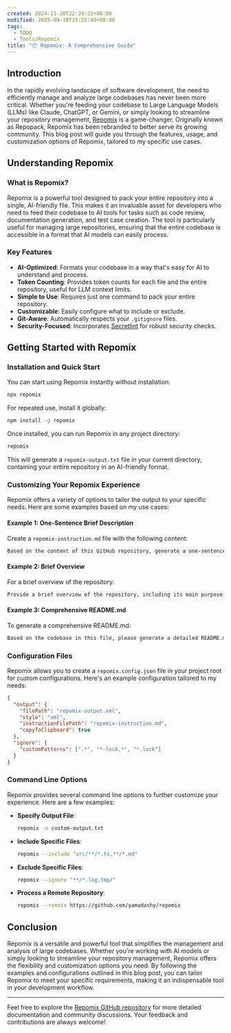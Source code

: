```yaml
---
created: 2024-11-20T22:24:22+08:00
modified: 2025-09-19T15:25:40+08:00
tags:
  - TODO
  - Tools/Repomix
title: "📦 Repomix: A Comprehensive Guide"
---
```


## Introduction

In the rapidly evolving landscape of software development, the need to efficiently manage and analyze large codebases has never been more critical. Whether you're feeding your codebase to Large Language Models (LLMs) like Claude, ChatGPT, or Gemini, or simply looking to streamline your repository management, [Repomix](https://github.com/yamadashy/repomix) is a game-changer. Originally known as Repopack, Repomix has been rebranded to better serve its growing community. This blog post will guide you through the features, usage, and customization options of Repomix, tailored to my specific use cases.

## Understanding Repomix

### What is Repomix?

Repomix is a powerful tool designed to pack your entire repository into a single, AI-friendly file. This makes it an invaluable asset for developers who need to feed their codebase to AI tools for tasks such as code review, documentation generation, and test case creation. The tool is particularly useful for managing large repositories, ensuring that the entire codebase is accessible in a format that AI models can easily process.

### Key Features

- **AI-Optimized**: Formats your codebase in a way that's easy for AI to understand and process.
- **Token Counting**: Provides token counts for each file and the entire repository, useful for LLM context limits.
- **Simple to Use**: Requires just one command to pack your entire repository.
- **Customizable**: Easily configure what to include or exclude.
- **Git-Aware**: Automatically respects your `.gitignore` files.
- **Security-Focused**: Incorporates [Secretlint](https://github.com/secretlint/secretlint) for robust security checks.

## Getting Started with Repomix

### Installation and Quick Start

You can start using Repomix instantly without installation:

```bash
npx repomix
```

For repeated use, install it globally:

```bash
npm install -g repomix
```

Once installed, you can run Repomix in any project directory:

```bash
repomix
```

This will generate a `repomix-output.txt` file in your current directory, containing your entire repository in an AI-friendly format.

### Customizing Your Repomix Experience

Repomix offers a variety of options to tailor the output to your specific needs. Here are some examples based on my use cases:

#### Example 1: One-Sentence Brief Description

Create a `repomix-instruction.md` file with the following content:

```markdown
Based on the content of this GitHub repository, generate a one-sentence brief description. The description should highlight the main purpose and key features of the repository.
```

#### Example 2: Brief Overview

For a brief overview of the repository:

```markdown
Provide a brief overview of the repository, including its main purpose, key features, and any notable technologies or frameworks used.
```

#### Example 3: Comprehensive README.md

To generate a comprehensive README.md:

```markdown
Based on the codebase in this file, please generate a detailed README.md that includes an overview of the project, its main features, setup instructions, and usage examples.
```

### Configuration Files

Repomix allows you to create a `repomix.config.json` file in your project root for custom configurations. Here's an example configuration tailored to my needs:

```json
{
  "output": {
    "filePath": "repomix-output.xml",
    "style": "xml",
    "instructionFilePath": "repomix-instruction.md",
    "copyToClipboard": true
  },
  "ignore": {
    "customPatterns": [".*", "*-lock.*", "*.lock"]
  }
}
```

### Command Line Options

Repomix provides several command line options to further customize your experience. Here are a few examples:

- **Specify Output File**:

  ```bash
  repomix -o custom-output.txt
  ```

- **Include Specific Files**:

  ```bash
  repomix --include "src/**/*.ts,**/*.md"
  ```

- **Exclude Specific Files**:

  ```bash
  repomix --ignore "**/*.log,tmp/"
  ```

- **Process a Remote Repository**:

  ```bash
  repomix --remote https://github.com/yamadashy/repomix
  ```

## Conclusion

Repomix is a versatile and powerful tool that simplifies the management and analysis of large codebases. Whether you're working with AI models or simply looking to streamline your repository management, Repomix offers the flexibility and customization options you need. By following the examples and configurations outlined in this blog post, you can tailor Repomix to meet your specific requirements, making it an indispensable tool in your development workflow.

---

Feel free to explore the [Repomix GitHub repository](https://github.com/yamadashy/repomix) for more detailed documentation and community discussions. Your feedback and contributions are always welcome!
